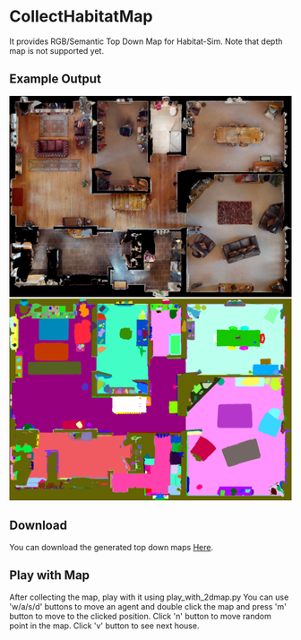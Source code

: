 # CollectHabitatMap
It provides RGB/Semantic Top Down Map for Habitat-Sim.
Note that depth map is not supported yet.

## Example Output
![HM3D](sample/hm3d.png)
![HM3DSemantic](sample/hm3d_semantic.png)

## Download
You can download the generated top down maps [Here](https://mysnu-my.sharepoint.com/:u:/g/personal/blackfoot_seoul_ac_kr/EfMyJQK64a1Fnb3iEBJDd8cBhJvTeRpEMvZRA8YsJdESyA?e=7Y3yiq).

## Play with Map
After collecting the map, play with it using play_with_2dmap.py
You can use 'w/a/s/d' buttons to move an agent and double click the map and press 'm' button to move to the clicked position.
Click 'n' button to move random point in the map.
Click 'v' button to see next house.
